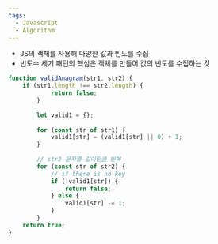```yaml
---
tags:
  - Javascript
  - Algorithm
---
```


- JS의 객체를 사용해 다양한 값과 빈도를 수집
- 빈도수 세기 패턴의 핵심은 객체를 만들어 값의 빈도를 수집하는 것

```js
function validAnagram(str1, str2) {  
	if (str1.length !== str2.length) {    
			return false;  
		}  
		
		let valid1 = {};  
		
		for (const str of str1) {    
			valid1[str] = (valid1[str] || 0) + 1;  
		}  
		
		// str2 문자열 길이만큼 반복  
		for (const str of str2) {    
			// if there is no key    
			if (!valid1[str]) {      
				return false;    
			} else {      
				valid1[str] -= 1;    
			}  
		}  
	return true;
}
```